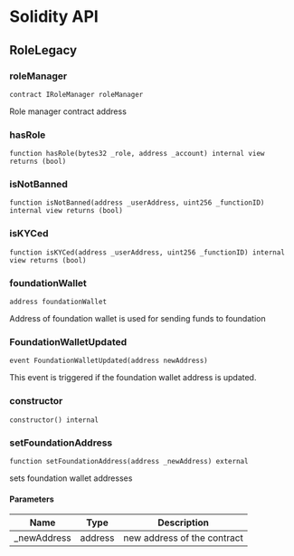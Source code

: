 # Solidity API

## RoleLegacy

### roleManager

```solidity
contract IRoleManager roleManager
```

Role manager contract address

### hasRole

```solidity
function hasRole(bytes32 _role, address _account) internal view returns (bool)
```

### isNotBanned

```solidity
function isNotBanned(address _userAddress, uint256 _functionID) internal view returns (bool)
```

### isKYCed

```solidity
function isKYCed(address _userAddress, uint256 _functionID) internal view returns (bool)
```

### foundationWallet

```solidity
address foundationWallet
```

Address of foundation wallet is used for sending funds to foundation

### FoundationWalletUpdated

```solidity
event FoundationWalletUpdated(address newAddress)
```

This event is triggered if the foundation wallet address is updated.

### constructor

```solidity
constructor() internal
```

### setFoundationAddress

```solidity
function setFoundationAddress(address _newAddress) external
```

sets foundation wallet addresses

#### Parameters

| Name | Type | Description |
| ---- | ---- | ----------- |
| _newAddress | address | new address of the contract |

